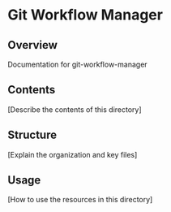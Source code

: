# Git Workflow Manager

## Overview

Documentation for git-workflow-manager

## Contents

[Describe the contents of this directory]

## Structure

[Explain the organization and key files]

## Usage

[How to use the resources in this directory]
